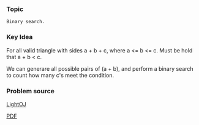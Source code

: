 
### Topic

    Binary search.


### Key Idea

For all valid triangle with sides a + b + c, where a <= b <= c. Must be hold that a + b < c.

We can generare all possible pairs of (a + b), and perform a binary search to count how many c's meet the condition.

### Problem source

[LightOJ](http://lightoj.com/volume_showproblem.php?problem=1307)

[PDF](http://lightoj.com/volume_showproblem.php?problem=1307&language=english&type=pdf)


